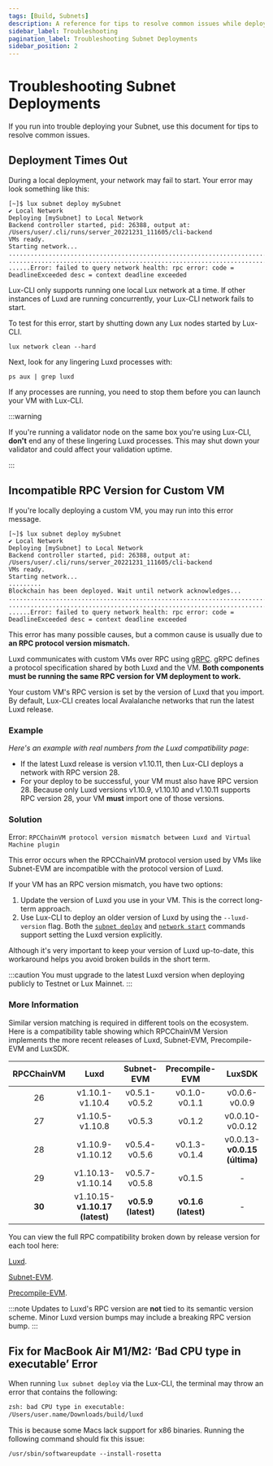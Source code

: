 ```yaml
---
tags: [Build, Subnets]
description: A reference for tips to resolve common issues while deploying Subnets on Lux.
sidebar_label: Troubleshooting
pagination_label: Troubleshooting Subnet Deployments
sidebar_position: 2
---
```


# Troubleshooting Subnet Deployments

If you run into trouble deploying your Subnet, use this document for tips to resolve common issues.

## Deployment Times Out

During a local deployment, your network may fail to start. Your error may look something like this:

```text
[~]$ lux subnet deploy mySubnet
✔ Local Network
Deploying [mySubnet] to Local Network
Backend controller started, pid: 26388, output at: /Users/user/.cli/runs/server_20221231_111605/cli-backend
VMs ready.
Starting network...
..................................................................................
..................................................................................
......Error: failed to query network health: rpc error: code = DeadlineExceeded desc = context deadline exceeded
```

Lux-CLI only supports running one local Lux network at a time. If other instances of
Luxd are running concurrently, your Lux-CLI network fails to start.

To test for this error, start by shutting down any Lux nodes started by Lux-CLI.

```shell
lux network clean --hard
```

Next, look for any lingering Luxd processes with:

```shell
ps aux | grep luxd
```

If any processes are running, you need to stop them before you can launch your VM with Lux-CLI.

:::warning

If you're running a validator node on the same box you're using Lux-CLI, **don't** end any
of these lingering Luxd processes. This may shut down your validator and could affect
your validation uptime.

:::

## Incompatible RPC Version for Custom VM

If you're locally deploying a custom VM, you may run into this error message.

```text
[~]$ lux subnet deploy mySubnet
✔ Local Network
Deploying [mySubnet] to Local Network
Backend controller started, pid: 26388, output at: /Users/user/.cli/runs/server_20221231_111605/cli-backend
VMs ready.
Starting network...
.........
Blockchain has been deployed. Wait until network acknowledges...
..................................................................................
..................................................................................
......Error: failed to query network health: rpc error: code = DeadlineExceeded desc = context deadline exceeded
```

This error has many possible causes, but a common cause is usually due to **an RPC
protocol version mismatch.**

Luxd communicates with custom VMs over RPC using [gRPC](https://grpc.io/). gRPC defines a
protocol specification shared by both Luxd and the VM. **Both components must be running
the same RPC version for VM deployment to work.**

Your custom VM's RPC version is set by the version of Luxd that you import. By default,
Lux-CLI creates local Avalalanche networks that run the latest Luxd release.

### Example

_Here's an example with real numbers from the Luxd compatibility page_:

- If the latest Luxd release is version v1.10.11, then Lux-CLI deploys a network with
RPC version 28.
- For your deploy to be successful, your VM must also have RPC version 28. Because only
Luxd versions v1.10.9, v1.10.10 and v1.10.11 supports RPC version 28, 
your VM **must** import one of those versions.

### Solution

Error: `RPCChainVM protocol version mismatch between Luxd and Virtual Machine plugin`

This error occurs when the RPCChainVM protocol version used by VMs like Subnet-EVM
are incompatible with the protocol version of Luxd.

If your VM has an RPC version mismatch, you have two options: 

1. Update the version of Luxd you use in your VM. This is the correct long-term approach.
2. Use Lux-CLI to deploy an older version of Luxd by using the
`--luxd-version` flag. Both the [`subnet deploy`](/tooling/cli.md#subnet-deploy)
and [`network start`](/tooling/cli.md#network-start) commands support
setting the Luxd version explicitly.

Although it's very important to keep your version of Luxd up-to-date,
this workaround helps you avoid broken builds in the short term. 

:::caution
You must upgrade to the latest Luxd version when deploying publicly to 
Testnet or Lux Mainnet.
:::

### More Information

Similar version matching is required in different tools on the ecosystem. Here is a compatibility 
table showing which RPCChainVM Version implements the more recent releases of 
Luxd, Subnet-EVM, Precompile-EVM and LuxSDK.

| RPCChainVM | Luxd             | Subnet-EVM            | Precompile-EVM        | LuxSDK |
| :--------: | :-------:               | :-------:             | :-------:             | :-------: |
| 26         | v1.10.1-v1.10.4         | v0.5.1-v0.5.2         | v0.1.0-v0.1.1         | v0.0.6-v0.0.9 |
| 27         | v1.10.5-v1.10.8         | v0.5.3                | v0.1.2                | v0.0.10-v0.0.12 |
| 28         | v1.10.9-v1.10.12        | v0.5.4-v0.5.6         | v0.1.3-v0.1.4         | v0.0.13-**v0.0.15 (última)** |
| 29         | v1.10.13-v1.10.14       | v0.5.7-v0.5.8         | v0.1.5                | -          |
| **30**     | v1.10.15-**v1.10.17 (latest)**   | **v0.5.9 (latest)**   | **v0.1.6 (latest)**   | -          |

You can view the full RPC compatibility broken down by release version for each tool here: 

[Luxd](https://github.com/luxdefi/luxd/blob/master/version/compatibility.json).

[Subnet-EVM](https://github.com/luxdefi/subnet-evm/blob/master/compatibility.json).

[Precompile-EVM](https://github.com/luxdefi/precompile-evm/blob/main/compatibility.json).


:::note
Updates to Luxd's RPC version are **not** tied to its semantic version scheme. Minor Luxd
version bumps may include a breaking RPC version bump.
:::

## Fix for MacBook Air M1/M2: ‘Bad CPU type in executable’ Error

When running `lux subnet deploy` via the Lux-CLI, the terminal may throw an error that
contains the following: 

``` zsh
zsh: bad CPU type in executable:
/Users/user.name/Downloads/build/luxd
```

This is because some Macs lack support for x86 binaries. Running the following command should fix
this issue:

`/usr/sbin/softwareupdate --install-rosetta`



